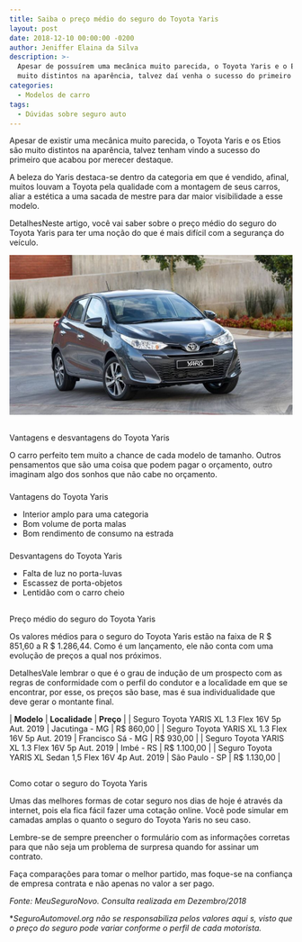 ```yaml
---
title: Saiba o preço médio do seguro do Toyota Yaris
layout: post
date: 2018-12-10 00:00:00 -0200
author: Jeniffer Elaina da Silva
description: >-
  Apesar de possuírem uma mecânica muito parecida, o Toyota Yaris e o Etios são
  muito distintos na aparência, talvez daí venha o sucesso do primeiro
categories:
  - Modelos de carro
tags:
  - Dúvidas sobre seguro auto
---
```


<font style="vertical-align: inherit;"><font style="vertical-align: inherit;">Apesar de existir uma mec&acirc;nica muito parecida, o Toyota Yaris e os Etios s&atilde;o muito distintos na apar&ecirc;ncia, talvez tenham vindo a sucesso do primeiro que acabou por merecer destaque.</font></font>

<font style="vertical-align: inherit;"><font style="vertical-align: inherit;">A beleza do Yaris destaca-se dentro da categoria em que &eacute; vendido, afinal, muitos louvam a Toyota pela qualidade com a montagem de seus carros, aliar a est&eacute;tica a uma sacada de mestre para dar maior visibilidade a esse modelo. </font></font>

<font style="vertical-align: inherit;"><font style="vertical-align: inherit;"><font style="vertical-align: inherit;"><font style="vertical-align: inherit;">Detalhes</font></font></font><font style="vertical-align: inherit;">Neste artigo, voc&ecirc; vai saber sobre o pre&ccedil;o m&eacute;dio do seguro do Toyota Yaris para ter uma no&ccedil;&atilde;o do que &eacute; mais dif&iacute;cil com a seguran&ccedil;a do ve&iacute;culo.</font></font>

![Saiba o preço médio do seguro do Toyota Yaris](/uploads/saiba-o-preco-medio-do-seguro-do-toyota-yaris-1.jpg "Saiba o preço médio do seguro do Toyota Yaris")

##

<font style="vertical-align: inherit;"><font style="vertical-align: inherit;">Vantagens e desvantagens do Toyota Yaris</font></font>

<font style="vertical-align: inherit;"><font style="vertical-align: inherit;">O carro perfeito tem muito a chance de cada modelo de tamanho. </font><font style="vertical-align: inherit;">Outros pensamentos que s&atilde;o uma coisa que podem pagar o or&ccedil;amento, outro imaginam algo dos sonhos que n&atilde;o cabe no or&ccedil;amento.&nbsp;</font></font>

###

<font style="vertical-align: inherit;"><font style="vertical-align: inherit;">Vantagens do Toyota Yaris</font></font>

* <font style="vertical-align: inherit;"><font style="vertical-align: inherit;">Interior amplo para uma categoria</font></font>
* <font style="vertical-align: inherit;"><font style="vertical-align: inherit;">Bom volume de porta malas</font></font>
* <font style="vertical-align: inherit;"><font style="vertical-align: inherit;">Bom rendimento de consumo na estrada</font></font>

###

<font style="vertical-align: inherit;"><font style="vertical-align: inherit;">Desvantagens do Toyota Yaris</font></font>

* <font style="vertical-align: inherit;"><font style="vertical-align: inherit;">Falta de luz no porta-luvas</font></font>
* <font style="vertical-align: inherit;"><font style="vertical-align: inherit;">Escassez de porta-objetos</font></font>
* <font style="vertical-align: inherit;"><font style="vertical-align: inherit;">Lentid&atilde;o com o carro cheio</font></font>

##

<font style="vertical-align: inherit;"><font style="vertical-align: inherit;">Pre&ccedil;o m&eacute;dio do seguro do Toyota Yaris</font></font>

<font style="vertical-align: inherit;"><font style="vertical-align: inherit;">Os valores m&eacute;dios para o seguro do Toyota Yaris est&atilde;o na faixa de R $ 851,60 a R $ 1.286,44. </font><font style="vertical-align: inherit;">Como &eacute; um lan&ccedil;amento, ele n&atilde;o conta com uma evolu&ccedil;&atilde;o de pre&ccedil;os a qual nos pr&oacute;ximos. </font></font>

<font style="vertical-align: inherit;"><font style="vertical-align: inherit;"><font style="vertical-align: inherit;"><font style="vertical-align: inherit;">Detalhes</font></font></font><font style="vertical-align: inherit;">Vale lembrar o que &eacute; o grau de indu&ccedil;&atilde;o de um prospecto com as regras de conformidade com o perfil do condutor e a localidade em que se encontrar, por esse, os pre&ccedil;os s&atilde;o base, mas &eacute; sua individualidade que deve gerar o montante final.</font></font>

| **<font style="vertical-align: inherit;"><font style="vertical-align: inherit;">Modelo</font></font>** | **<font style="vertical-align: inherit;"><font style="vertical-align: inherit;">Localidade</font></font>** | **<font style="vertical-align: inherit;"><font style="vertical-align: inherit;">Pre&ccedil;o</font></font>** |
| <font style="vertical-align: inherit;"><font style="vertical-align: inherit;">Seguro Toyota YARIS XL 1.3 Flex 16V 5p Aut. </font><font style="vertical-align: inherit;">2019</font></font> | <font style="vertical-align: inherit;"><font style="vertical-align: inherit;">Jacutinga - MG</font></font> | <font style="vertical-align: inherit;"><font style="vertical-align: inherit;">R$ 860,00</font></font> |
| <font style="vertical-align: inherit;"><font style="vertical-align: inherit;">Seguro Toyota YARIS XL 1.3 Flex 16V 5p Aut. </font><font style="vertical-align: inherit;">2019</font></font> | <font style="vertical-align: inherit;"><font style="vertical-align: inherit;">Francisco S&aacute; - MG</font></font> | <font style="vertical-align: inherit;"><font style="vertical-align: inherit;">R$ 930,00</font></font> |
| <font style="vertical-align: inherit;"><font style="vertical-align: inherit;">Seguro Toyota YARIS XL 1.3 Flex 16V 5p Aut. </font><font style="vertical-align: inherit;">2019</font></font> | <font style="vertical-align: inherit;"><font style="vertical-align: inherit;">Imb&eacute; - RS</font></font> | <font style="vertical-align: inherit;"><font style="vertical-align: inherit;">R$ 1.100,00</font></font> |
| <font style="vertical-align: inherit;"><font style="vertical-align: inherit;">Seguro Toyota YARIS XL Sedan 1,5 Flex 16V 4p Aut. </font><font style="vertical-align: inherit;">2019</font></font> | <font style="vertical-align: inherit;"><font style="vertical-align: inherit;">S&atilde;o Paulo - SP</font></font> | <font style="vertical-align: inherit;"><font style="vertical-align: inherit;">R$ 1.130,00</font></font> |

##

<font style="vertical-align: inherit;"><font style="vertical-align: inherit;">Como cotar o seguro do Toyota Yaris</font></font>

<font style="vertical-align: inherit;"><font style="vertical-align: inherit;">Umas das melhores formas de cotar seguro nos dias de hoje &eacute; atrav&eacute;s da internet, pois ela fica f&aacute;cil fazer uma cota&ccedil;&atilde;o online. </font><font style="vertical-align: inherit;">Voc&ecirc; pode simular em camadas amplas o quanto o seguro do Toyota Yaris no seu caso.</font></font>

<font style="vertical-align: inherit;"><font style="vertical-align: inherit;">Lembre-se de sempre preencher o formul&aacute;rio com as informa&ccedil;&otilde;es corretas para que n&atilde;o seja um problema de surpresa quando for assinar um contrato. </font></font>

<font style="vertical-align: inherit;"><font style="vertical-align: inherit;">Fa&ccedil;a compara&ccedil;&otilde;es para tomar o melhor partido, mas foque-se na confian&ccedil;a de empresa contrata e n&atilde;o apenas no valor a ser pago.</font></font>

*<font style="vertical-align: inherit;"><font style="vertical-align: inherit;">Fonte: MeuSeguroNovo. </font><font style="vertical-align: inherit;">Consulta realizada em Dezembro/2018 </font></font>*

*<font style="vertical-align: inherit;"><font style="vertical-align: inherit;">*SeguroAutomovel.org n&atilde;o se responsabiliza pelos valores aqui s, visto que o pre&ccedil;o do seguro pode variar conforme o perfil de cada motorista.</font></font>*